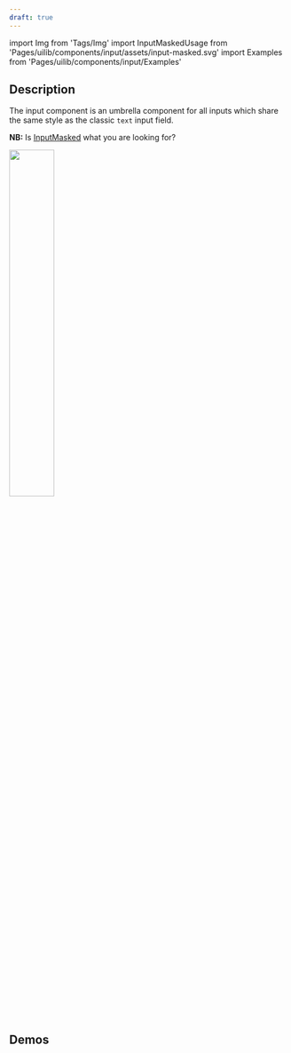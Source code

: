 ```yaml
---
draft: true
---
```


import Img from 'Tags/Img'
import InputMaskedUsage from 'Pages/uilib/components/input/assets/input-masked.svg'
import Examples from 'Pages/uilib/components/input/Examples'

## Description

The input component is an umbrella component for all inputs which share the same style as the classic `text` input field.

**NB:** Is [InputMasked](/uilib/components/input-masked/) what you are looking for?

<Img width="40%" src={InputMaskedUsage} caption="Consider using input field with a mask" className="mint-green-12" />

## Demos

<Examples />
